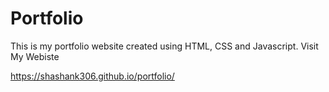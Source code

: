 # Portfolio
This is my portfolio website created using HTML, CSS and Javascript.
Visit My Webiste

https://shashank306.github.io/portfolio/
